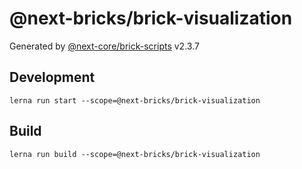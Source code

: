 # @next-bricks/brick-visualization

Generated by [@next-core/brick-scripts] v2.3.7

## Development

`lerna run start --scope=@next-bricks/brick-visualization`

## Build

`lerna run build --scope=@next-bricks/brick-visualization`

[@next-core/brick-scripts]: https://github.com/easyops-cn/next-core/tree/master/packages/brick-scripts
